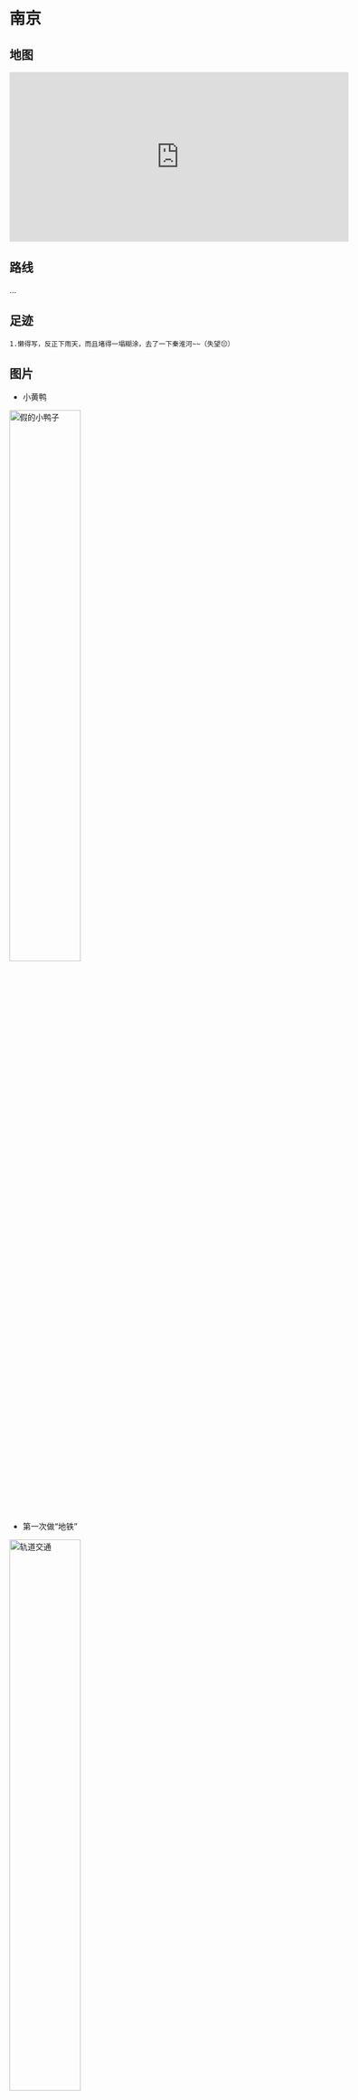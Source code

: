 # 南京

## 地图

<iframe width='600' height='300' frameborder='0' scrolling='no' marginheight='0' marginwidth='0' src='http://f.amap.com/4VBnV_0FD4Bpc'></iframe>

## 路线
...

## 足迹

<!-- <img alt="环游路线" src ="http://upload.ouliu.net/i/20180325002506dex89.jpeg" width="50%" />   -->

```
1.懒得写，反正下雨天，而且堵得一塌糊涂，去了一下秦淮河~~（失望😔）
```

## 图片

* 小黄鸭
<img alt="假的小鸭子" src ="http://upload.ouliu.net/i/201804182347232fkec.jpeg" width="50%" />    

* 第一次做“地铁”
<img alt="轨道交通" src ="http://upload.ouliu.net/i/20180418234829t7qhs.jpeg" width="50%" />    

* 秦淮河
<img alt="秦淮河" src ="http://upload.ouliu.net/i/20180418234913xf6r0.jpeg" width="50%" />    

* 秦淮河2
<img alt="秦淮河2" src ="http://upload.ouliu.net/i/20180418235001t1k15.jpeg" width="50%" />    

* 秦淮河3
<img alt="秦淮河3" src ="http://upload.ouliu.net/i/201804182350238f65r.jpeg" width="50%" />    

## 建议

* 时长：两日半即可玩完
* 花费: 700RMB
* 吃喝：鸭血粉丝
* 状态：gg

## 备注

记得脱皮、记得保暖。